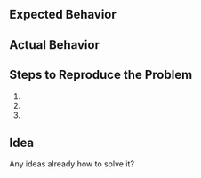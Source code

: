 ## Expected Behavior


## Actual Behavior


## Steps to Reproduce the Problem

  1.
  1.
  1.

## Idea

Any ideas already how to solve it?
